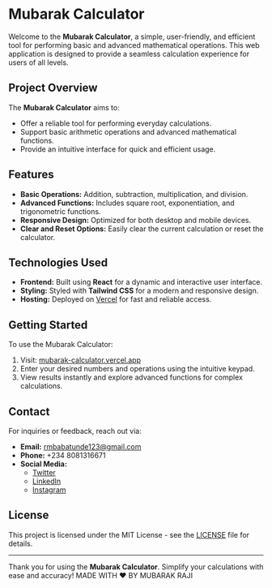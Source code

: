 # Mubarak Calculator

Welcome to the **Mubarak Calculator**, a simple, user-friendly, and efficient tool for performing basic and advanced mathematical operations. This web application is designed to provide a seamless calculation experience for users of all levels.

## Project Overview
The **Mubarak Calculator** aims to:
- Offer a reliable tool for performing everyday calculations.
- Support basic arithmetic operations and advanced mathematical functions.
- Provide an intuitive interface for quick and efficient usage.

## Features
- **Basic Operations:** Addition, subtraction, multiplication, and division.
- **Advanced Functions:** Includes square root, exponentiation, and trigonometric functions.
- **Responsive Design:** Optimized for both desktop and mobile devices.
- **Clear and Reset Options:** Easily clear the current calculation or reset the calculator.

## Technologies Used
- **Frontend:** Built using **React** for a dynamic and interactive user interface.
- **Styling:** Styled with **Tailwind CSS** for a modern and responsive design.
- **Hosting:** Deployed on [Vercel](https://vercel.com) for fast and reliable access.

## Getting Started
To use the Mubarak Calculator:
1. Visit: [mubarak-calculator.vercel.app](https://mubarak-calculator.vercel.app)
2. Enter your desired numbers and operations using the intuitive keypad.
3. View results instantly and explore advanced functions for complex calculations.

## Contact
For inquiries or feedback, reach out via:
- **Email:** rmbabatunde123@gmail.com
- **Phone:** +234 8081316671
- **Social Media:**
  - [Twitter](https://x.com/Rinnetech)
  - [LinkedIn](https://www.linkedin.com/in/rajimubarak123/)
  - [Instagram](https://www.instagram.com/mubar.a.k/)

## License
This project is licensed under the MIT License - see the [LICENSE](LICENSE) file for details.

---

Thank you for using the **Mubarak Calculator**. Simplify your calculations with ease and accuracy!
MADE WITH ❤️ BY MUBARAK RAJI
